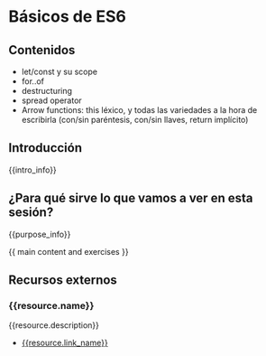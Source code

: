 # Básicos de ES6

## Contenidos
- let/const y su scope
- for..of
- destructuring
- spread operator
- Arrow functions: this léxico, y todas las variedades a la hora de escribirla (con/sin paréntesis, con/sin llaves, return implícito)

## Introducción

{{intro_info}}


## ¿Para qué sirve lo que vamos a ver en esta sesión?

{{purpose_info}}


{{ main content and exercises }}


## Recursos externos

### {{resource.name}}

{{resource.description}}

- [{{resource.link_name}}]({{resource.url}})
